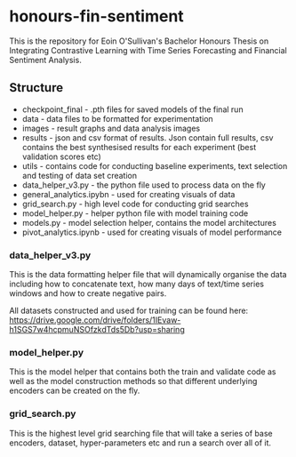# honours-fin-sentiment
This is the repository for Eoin O'Sullivan's Bachelor Honours Thesis on Integrating Contrastive Learning with Time Series Forecasting and Financial Sentiment Analysis.

## Structure
- checkpoint_final - .pth files for saved models of the final run
- data - data files to be formatted for experimentation
- images - result graphs and data analysis images
- results - json and csv format of results. Json contain full results, csv contains the best synthesised results for each experiment (best validation scores etc)
- utils - contains code for conducting baseline experiments, text selection and testing of data set creation
- data_helper_v3.py - the python file used to process data on the fly
- general_analytics.ipybn - used for creating visuals of data
- grid_search.py - high level code for conducting grid searches
- model_helper.py - helper python file with model training code
- models.py - model selection helper, contains the model architectures
- pivot_analytics.ipynb - used for creating visuals of model performance

### data_helper_v3.py

This is the data formatting helper file that will dynamically organise the data including how to concatenate text, how many days of text/time series windows and how to create negative pairs.

All datasets constructed and used for training can be found here: https://drive.google.com/drive/folders/1IEvaw-h1SGS7w4hcpmuNSOfzkdTds5Db?usp=sharing

### model_helper.py

This is the model helper that contains both the train and validate code as well as the model construction methods so that different underlying encoders can be created on the fly.

### grid_search.py

This is the highest level grid searching file that will take a series of base encoders, dataset, hyper-parameters etc and run a search over all of it.